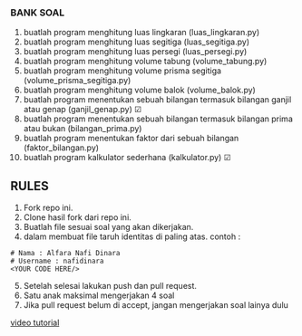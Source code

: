 
### BANK SOAL
1. buatlah program menghitung luas lingkaran (luas_lingkaran.py)
2. buatlah program menghitung luas segitiga (luas_segitiga.py)
3. buatlah program menghitung luas persegi (luas_persegi.py)
4. buatlah program menghitung volume tabung (volume_tabung.py)
5. buatlah program menghitung volume prisma segitiga (volume_prisma_segitiga.py)
6. buatlah program menghitung volume balok (volume_balok.py)
7. buatlah program menentukan sebuah bilangan termasuk bilangan ganjil atau genap (ganjil_genap.py) ☑
8. buatlah program menentukan sebuah bilangan termasuk bilangan prima atau bukan (bilangan_prima.py)
8. buatlah program menentukan faktor dari sebuah bilangan (faktor_bilangan.py)
10. buatlah program kalkulator sederhana (kalkulator.py) ☑

## RULES
1. Fork repo ini.
2. Clone hasil fork dari repo ini.
3. Buatlah file sesuai soal yang akan dikerjakan.
4. dalam membuat file taruh identitas di paling atas. contoh : 
```
# Nama : Alfara Nafi Dinara
# Username : nafidinara
<YOUR CODE HERE/>
```
5. Setelah selesai lakukan push dan pull request.
7. Satu anak maksimal mengerjakan 4 soal
8. Jika pull request belum di accept, jangan mengerjakan soal lainya dulu

[video tutorial](https://drive.google.com/file/d/1YCBIJManN2GU99DDMjdS3kLBac2JQtbO/view?usp=sharing)
